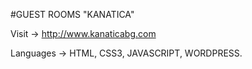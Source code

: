 #GUEST ROOMS "KANATICA" 

Visit -> http://www.kanaticabg.com

Languages -> HTML, CSS3, JAVASCRIPT, WORDPRESS.
